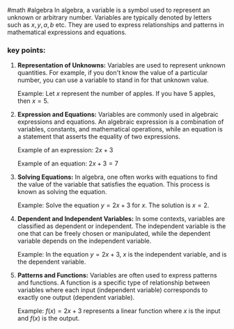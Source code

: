 #math
#algebra
In algebra, a variable is a symbol used to represent an unknown or arbitrary number. Variables are typically denoted by letters such as $x, y, a, b$ etc. They are used to express relationships and patterns in mathematical expressions and equations.

### key points:

1. **Representation of Unknowns:** Variables are used to represent unknown quantities. For example, if you don't know the value of a particular number, you can use a variable to stand in for that unknown value.
    
    Example: Let $x$ represent the number of apples. If you have 5 apples, then $x=5$.
    
2. **Expression and Equations:** Variables are commonly used in algebraic expressions and equations. An algebraic expression is a combination of variables, constants, and mathematical operations, while an equation is a statement that asserts the equality of two expressions.
    
    Example of an expression: $2x + 3$
    
    Example of an equation: $2x + 3 = 7$
    
3. **Solving Equations:** In algebra, one often works with equations to find the value of the variable that satisfies the equation. This process is known as solving the equation.
    
    Example: Solve the equation $y= 2x + 3$ for $x$. The solution is $x = 2$.
    
4. **Dependent and Independent Variables:** In some contexts, variables are classified as dependent or independent. The independent variable is the one that can be freely chosen or manipulated, while the dependent variable depends on the independent variable.
    
    Example: In the equation $y= 2x + 3$, $x$ is the independent variable, and  is the dependent variable.
    
5. **Patterns and Functions:** Variables are often used to express patterns and functions. A function is a specific type of relationship between variables where each input (independent variable) corresponds to exactly one output (dependent variable).
    
    Example: $f(x) = 2x + 3$  represents a linear function where $x$ is the input and $f(x)$ is the output.